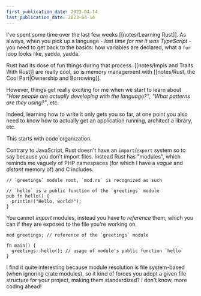 ```yaml
---
first_publication_date: 2023-04-14
last_publication_date: 2023-04-14
---
```


I've spent some time over the last few weeks [[notes/Learning Rust]]. As always, when you pick up a language *- last time for me it was TypeScript -* you need to get back to the basics: how variables are declared, what a `for` loop looks like, yadda, yadda.

Rust had its dose of fun things during that process. [[notes/Impls and Traits With Rust]] are really cool, so is memory management with [[notes/Rust, the Cool Part|Ownership and Borrowing]].

However, things get really exciting for me when we start to learn about *"How people are actually developing with the language?"*, *"What patterns are they using?"*, etc.

Indeed, learning how to write it only gets you so far, at one point you also need to know how to actually get an application running, architect a library, etc.

This starts with code organization.

Contrary to JavaScript, Rust doesn't have an `import`/`export` system so to say because you don't import files. Instead Rust has "modules", which reminds me vaguely of PHP namespaces (for which I have a *vague* and *distant* memory of) and C includes.
```rust[src/greetings/mod.rs]
// `greetings` module root, `mod.rs` is recognized as such

// `hello` is a public function of the `greetings` module
pub fn hello() {
  println!("Hello, world!");
}
```

You cannot *import* modules, instead you have to *reference* them, which you can if they are exposed to the file you're working on.
```rust[src/main.rs]
mod greetings; // reference of the `greetings` module

fn main() {
  greetings::hello(); // usage of module's public function `hello`
}
```

I find it quite interesting because module resolution is file system-based (when ignoring crate modules), so it kind of forces you adopt a given file structure for your project, making them standardized? I don't know, more coding ahead!

